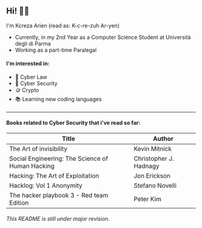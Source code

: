 ## Hi! 👋🏼

<!--
**KcrezaArien/KcrezaArien** is a ✨ _special_ ✨ repository because its `README.md` (this file) appears on your GitHub profile.

Here are some ideas to get you started:

- 🔭 I’m currently working on ...
- 🌱 I’m currently learning ...
- 👯 I’m looking to collaborate on ...
- 🤔 I’m looking for help with ...
- 💬 Ask me about ...
- 📫 How to reach me: ...
- 😄 Pronouns: ...
- ⚡ Fun fact: ...
-->

I'm Kcreza Arien (read as: K-c-re-zuh   Ar-yen) 
* Currently, in my 2nd Year as a Computer Science Student at Università degli di Parma
* Working as a part-time Paralegal 

#### I'm interested in:
- 💼 Cyber Law
- 🔐 Cyber Security
- 🪙 Crypto
- 📚 Learning new coding languages 

#### 

---
#### Books related to Cyber Security that i've read so far:
|                      Title                        |          Author        |
|---------------------------------------------------|------------------------|
| The Art of invisibility                           |      Kevin Mitnick     |
| Social Engineering: The Science of Human Hacking  | Christopher J. Hadnagy |
| Hacking: The Art of Exploitation                  |      Jon Erickson      | 
| Hacklog: Vol 1 Anonymity                          |     Stefano Novelli    |
| The hacker playbook 3 - Red team Edition          |        Peter Kim       | 

###### This README is still under major revision.
